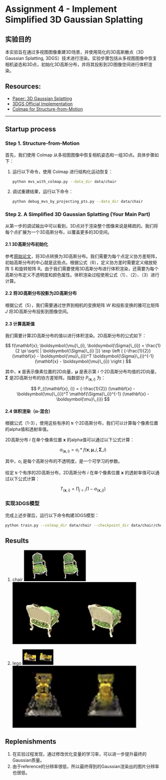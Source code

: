 # Assignment 4 - Implement Simplified 3D Gaussian Splatting

## 实验目的

本实验旨在通过多视图图像重建3D场景，并使用简化的3D高斯散点（3D Gaussian Splatting, 3DGS）技术进行渲染。实验步骤包括从多视图图像中恢复相机姿态和3D点，初始化3D高斯分布，并将其投影到2D图像空间进行体积渲染。


## Resources:
- [Paper: 3D Gaussian Splatting](https://repo-sam.inria.fr/fungraph/3d-gaussian-splatting/)
- [3DGS Official Implementation](https://github.com/graphdeco-inria/gaussian-splatting)
- [Colmap for Structure-from-Motion](https://colmap.github.io/index.html)

---

## Startup process

### Step 1. Structure-from-Motion

首先，我们使用 Colmap 从多视图图像中恢复相机姿态和一组3D点。具体步骤如下：

1. 运行以下命令，使用 Colmap 进行结构化运动恢复：
    ```sh
    python mvs_with_colmap.py --data_dir data/chair
    ```

2. 调试重建结果，运行以下命令：
    ```sh
    python debug_mvs_by_projecting_pts.py --data_dir data/chair
    ```

### Step 2. A Simplified 3D Gaussian Splatting (Your Main Part)
从第一步的调试输出中可以看到，3D点对于渲染整个图像来说是稀疏的。我们将每个点扩展为一个3D高斯分布，以覆盖更多的3D空间。

#### 2.1 3D高斯分布初始化

参考[原始论文](https://repo-sam.inria.fr/fungraph/3d-gaussian-splatting/3d_gaussian_splatting_low.pdf)，将3D点转换为3D高斯分布。我们需要为每个点定义协方差矩阵，初始高斯分布的中心就是这些点。根据公式（6），定义协方差时需要定义缩放矩阵 S 和旋转矩阵 R。由于我们需要使用3D高斯分布进行体积渲染，还需要为每个高斯分布定义不透明度和颜色属性。体积渲染过程使用公式（1）、（2）、（3）进行计算。

#### 2.2 将3D高斯分布投影为2D高斯分布

根据公式（5），我们需要通过世界到相机的变换矩阵 *_W_* 和投影变换的雅可比矩阵 *_J_* 将3D高斯分布投影到图像空间。

#### 2.3 计算高斯值

我们需要计算2D高斯分布的值以进行体积渲染。2D高斯分布的公式如下：

$$
  f(\mathbf{x}; \boldsymbol{\mu}\_{i}, \boldsymbol{\Sigma}\_{i}) = \frac{1}{2 \pi \sqrt{ | \boldsymbol{\Sigma}\_{i} |}} \exp \left ( {-\frac{1}{2}} (\mathbf{x} - \boldsymbol{\mu}\_{i})^T \boldsymbol{\Sigma}\_{i}^{-1} (\mathbf{x} - \boldsymbol{\mu}\_{i}) \right )
$$

其中，$\mathbf{x}$ 是表示像素位置的2D向量，$\boldsymbol{\mu}$ 是表示第 $i$ 个2D高斯分布均值的2D向量，$\boldsymbol{\Sigma}$ 是2D高斯分布的协方差矩阵。指数部分 $P_{(\mathbf{x}, i)}$ 为：

$$
  P_{(\mathbf{x}, i)} = {-\frac{1}{2}} (\mathbf{x} - \boldsymbol{\mu}\_{i})^T \mathbf{\Sigma}\_{i}^{-1} (\mathbf{x} - \boldsymbol{\mu}\_{i})
$$

#### 2.4 体积渲染（α-混合）

根据公式（1-3），使用这些有序的 `N` 个2D高斯分布，我们可以计算每个像素位置的alpha值和透射率值。

2D高斯分布 $i$ 在单个像素位置 $\mathbf{x}$ 的alpha值可以通过以下公式计算：

$$
  \alpha_{(\mathbf{x}, i)} = o_i*f(\mathbf{x}; \boldsymbol{\mu}\_{i}, \boldsymbol{\Sigma}\_{i})
$$

其中，$o_i$ 是每个高斯分布的不透明度，是一个可学习的参数。

给定 `N` 个有序的2D高斯分布，2D高斯分布 $i$ 在单个像素位置 $\mathbf{x}$ 的透射率值可以通过以下公式计算：

$$
  T_{(\mathbf{x}, i)} = \prod_{j \lt i} (1 - \alpha_{(\mathbf{x}, j)})
$$

### 实现3DGS模型

完成上述步骤后，运行以下命令构建3DGS模型：

```sh
python train.py --colmap_dir data/chair --checkpoint_dir data/chair/checkpoints
```

## Results
1. chair
  ![pic1](/04_3DGS/data/chair/r_62.png)
  ![gif1](/04_3DGS/data/chair/debug_rendering.gif)

1. lego 
  ![pic2](/04_3DGS/data/lego/r_18.png)
  ![gif2](/04_3DGS/data/lego/debug_rendering.gif)

## Replenishments

1. 在实验过程发现，通过修改优化变量的学习率，可以进一步提升最终的Gaussian质量。
2. 由于reference的分辨率很低，所以最终得到的Gaussian渲染出的图片分辨率也很低。